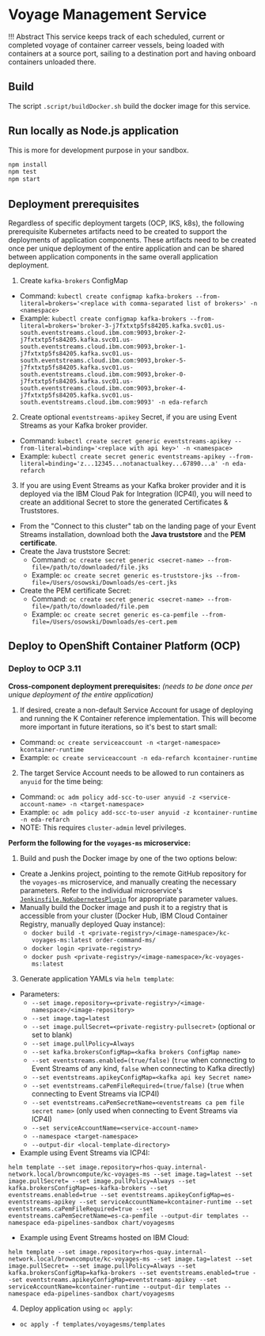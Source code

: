# Voyage Management Service

!!! Abstract
        This service keeps track of each scheduled, current or completed voyage of container carreer vessels, being loaded with containers at a source port, sailing to a destination port and having onboard containers unloaded there.


## Build

The script `.script/buildDocker.sh` build the docker image for this service.

## Run locally as Node.js application

This is more for development purpose in your sandbox.

```bash
npm install
npm test
npm start
```

## Deployment prerequisites

Regardless of specific deployment targets (OCP, IKS, k8s), the following prerequisite Kubernetes artifacts need to be created to support the deployments of application components.  These artifacts need to be created once per unique deployment of the entire application and can be shared between application components in the same overall application deployment.

1. Create `kafka-brokers` ConfigMap
  - Command: `kubectl create configmap kafka-brokers --from-literal=brokers='<replace with comma-separated list of brokers>' -n <namespace>`
  - Example: `kubectl create configmap kafka-brokers --from-literal=brokers='broker-3-j7fxtxtp5fs84205.kafka.svc01.us-south.eventstreams.cloud.ibm.com:9093,broker-2-j7fxtxtp5fs84205.kafka.svc01.us-south.eventstreams.cloud.ibm.com:9093,broker-1-j7fxtxtp5fs84205.kafka.svc01.us-south.eventstreams.cloud.ibm.com:9093,broker-5-j7fxtxtp5fs84205.kafka.svc01.us-south.eventstreams.cloud.ibm.com:9093,broker-0-j7fxtxtp5fs84205.kafka.svc01.us-south.eventstreams.cloud.ibm.com:9093,broker-4-j7fxtxtp5fs84205.kafka.svc01.us-south.eventstreams.cloud.ibm.com:9093' -n eda-refarch`
2. Create optional `eventstreams-apikey` Secret, if you are using Event Streams as your Kafka broker provider.
  - Command: `kubectl create secret generic eventstreams-apikey --from-literal=binding='<replace with api key>' -n <namespace>`
  - Example: `kubectl create secret generic eventstreams-apikey --from-literal=binding='z...12345...notanactualkey...67890...a' -n eda-refarch`
3. If you are using Event Streams as your Kafka broker provider and it is deployed via the IBM Cloud Pak for Integration (ICP4I), you will need to create an additional Secret to store the generated Certificates & Truststores.
  - From the "Connect to this cluster" tab on the landing page of your Event Streams installation, download both the **Java truststore** and the **PEM certificate**.
  - Create the Java truststore Secret:
    - Command: `oc create secret generic <secret-name> --from-file=/path/to/downloaded/file.jks`
    - Example: `oc create secret generic es-truststore-jks --from-file=/Users/osowski/Downloads/es-cert.jks`
  - Create the PEM certificate Secret:
    - Command: `oc create secret generic <secret-name> --from-file=/path/to/downloaded/file.pem`
    - Example: `oc create secret generic es-ca-pemfile --from-file=/Users/osowski/Downloads/es-cert.pem`

## Deploy to OpenShift Container Platform (OCP)

### Deploy to OCP 3.11

**Cross-component deployment prerequisites:** _(needs to be done once per unique deployment of the entire application)_
1. If desired, create a non-default Service Account for usage of deploying and running the K Container reference implementation.  This will become more important in future iterations, so it's best to start small:
  - Command: `oc create serviceaccount -n <target-namespace> kcontainer-runtime`
  - Example: `oc create serviceaccount -n eda-refarch kcontainer-runtime`
2. The target Service Account needs to be allowed to run containers as `anyuid` for the time being:
  - Command: `oc adm policy add-scc-to-user anyuid -z <service-account-name> -n <target-namespace>`
  - Example: `oc adm policy add-scc-to-user anyuid -z kcontainer-runtime -n eda-refarch`
  - NOTE: This requires `cluster-admin` level privileges.

**Perform the following for the `voyages-ms` microservice:**
1. Build and push the Docker image by one of the two options below:
  - Create a Jenkins project, pointing to the remote GitHub repository for the `voyages-ms` microservice, and manually creating the necessary parameters.  Refer to the individual microservice's [`Jenkinsfile.NoKubernetesPlugin`](../voyages-ms/Jenkinsfile.NoKubernetesPlugin) for appropriate parameter values.
  - Manually build the Docker image and push it to a registry that is accessible from your cluster (Docker Hub, IBM Cloud Container Registry, manually deployed Quay instance):
    - `docker build -t <private-registry>/<image-namespace>/kc-voyages-ms:latest order-command-ms/`
    - `docker login <private-registry>`
    - `docker push <private-registry>/<image-namespace>/kc-voyages-ms:latest`
3. Generate application YAMLs via `helm template`:
  - Parameters:
    - `--set image.repository=<private-registry>/<image-namespace>/<image-repository>`
    - `--set image.tag=latest`
    - `--set image.pullSecret=<private-registry-pullsecret>` (optional or set to blank)
    - `--set image.pullPolicy=Always`
    - `--set kafka.brokersConfigMap=<kafka brokers ConfigMap name>`
    - `--set eventstreams.enabled=(true/false)` (`true` when connecting to Event Streams of any kind, `false` when connecting to Kafka directly)
    - `--set eventstreams.apikeyConfigMap=<kafka api key Secret name>`
    - `--set eventstreams.caPemFileRequired=(true/false)` (`true` when connecting to Event Streams via ICP4I)
    - `--set eventstreams.caPemSecretName=<eventstreams ca pem file secret name>` (only used when connecting to Event Streams via ICP4I)
    - `--set serviceAccountName=<service-account-name>`
    - `--namespace <target-namespace>`
    - `--output-dir <local-template-directory>`
  - Example using Event Streams via ICP4I:
   ```
   helm template --set image.repository=rhos-quay.internal-network.local/browncompute/kc-voyages-ms --set image.tag=latest --set image.pullSecret= --set image.pullPolicy=Always --set kafka.brokersConfigMap=es-kafka-brokers --set eventstreams.enabled=true --set eventstreams.apikeyConfigMap=es-eventstreams-apikey --set serviceAccountName=kcontainer-runtime --set eventstreams.caPemFileRequired=true --set eventstreams.caPemSecretName=es-ca-pemfile --output-dir templates --namespace eda-pipelines-sandbox chart/voyagesms
   ```
  - Example using Event Streams hosted on IBM Cloud:
  ```
  helm template --set image.repository=rhos-quay.internal-network.local/browncompute/kc-voyages-ms --set image.tag=latest --set image.pullSecret= --set image.pullPolicy=Always --set kafka.brokersConfigMap=kafka-brokers --set eventstreams.enabled=true --set eventstreams.apikeyConfigMap=eventstreams-apikey --set serviceAccountName=kcontainer-runtime --output-dir templates --namespace eda-pipelines-sandbox chart/voyagesms
  ```
4. Deploy application using `oc apply`:
  - `oc apply -f templates/voyagesms/templates`
